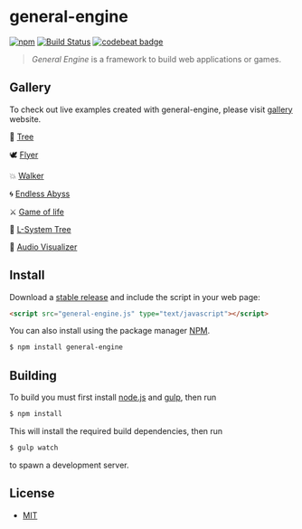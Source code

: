 # general-engine
[![npm][npm-image]][npm-url] [![Build Status][travis-image]][travis-url] [![codebeat badge][codebeat-image]][codebeat-url]

> *General Engine* is a framework to build web applications or games.

## Gallery
To check out live examples created with general-engine, please visit [gallery][repo-gallery] website.

 🌳 [Tree](https://general-engine.com/views/gallery.html?scene=tree)

 🕊 [Flyer](https://general-engine.com/views/gallery.html?scene=flyer)
 
 💥 [Walker](https://general-engine.com/views/gallery.html?scene=walker)
 
 🌀 [Endless Abyss](https://general-engine.com/views/gallery.html?scene=endlessabyss)
 
 ⚔ [Game of life](https://general-engine.com/views/gallery.html?scene=gameoflife)
 
 🌿 [L-System Tree](https://general-engine.com/views/gallery.html?scene=lsystemtree)
 
 🎵 [Audio Visualizer](https://general-engine.com/views/gallery.html?scene=audiovisualizer)

## Install
Download a [stable release][repo-releases] and include the script in your web page:
``` html
<script src="general-engine.js" type="text/javascript"></script>
```
You can also install using the package manager [NPM][npm-url].
``` bash
$ npm install general-engine
```

## Building 
To build you must first install [node.js](http://nodejs.org/) and [gulp](http://gulpjs.com/), then run
``` bash
$ npm install
```
This will install the required build dependencies, then run
``` bash
$ gulp watch
```
to spawn a development server.

## License
- [MIT](./LICENSE)

[repo-releases]: https://github.com/experdot/general-engine/releases
[repo-gallery]: https://experdot.github.io/general-engine/views/gallery.html?scene=endlessabyss

[npm-url]: https://www.npmjs.com/package/general-engine
[npm-image]: https://img.shields.io/npm/v/general-engine.svg

[travis-url]: https://travis-ci.org/experdot/general-engine
[travis-image]: https://travis-ci.org/experdot/general-engine.svg?branch=master

[codebeat-url]: https://codebeat.co/projects/github-com-experdot-general-engine-master
[codebeat-image]: https://codebeat.co/badges/7c21280a-03fb-4abc-90eb-a4f50c3e2760
